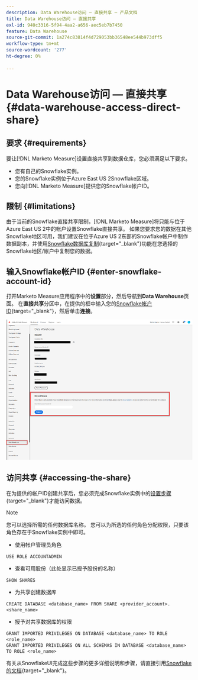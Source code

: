 ```yaml
---
description: Data Warehouse访问 — 直接共享 — 产品文档
title: Data Warehouse访问 — 直接共享
exl-id: 940c3316-5f94-4aa2-a656-aec5eb7b7450
feature: Data Warehouse
source-git-commit: 1a274c83814f4d729053bb36548ee544b973dff5
workflow-type: tm+mt
source-wordcount: '277'
ht-degree: 0%

---
```


# Data Warehouse访问 — 直接共享 {#data-warehouse-access-direct-share}

## 要求 {#requirements}

要让[!DNL Marketo Measure]设置直接共享到数据仓库，您必须满足以下要求。

* 您有自己的Snowflake实例。
* 您的Snowflake实例位于Azure East US 2Snowflake区域。
* 您向[!DNL Marketo Measure]提供您的Snowflake帐户ID。

## 限制 {#limitations}

由于当前的Snowflake直接共享限制，[!DNL Marketo Measure]将只能与位于Azure East US 2中的帐户设置Snowflake直接共享。 如果您要求您的数据在其他Snowflake地区可用，我们建议在位于Azure US 2东部的Snowflake帐户中制作数据副本，并使用[Snowflake数据库复制](https://docs.snowflake.com/en/user-guide/database-replication-intro.html){target="_blank"}功能在您选择的Snowflake地区/帐户中复制您的数据。

## 输入Snowflake帐户ID {#enter-snowflake-account-id}

打开Marketo Measure应用程序中的&#x200B;**设置**&#x200B;部分，然后导航到&#x200B;**Data Warehouse**&#x200B;页面。 在&#x200B;**直接共享**&#x200B;分区中，在提供的框中输入您的[Snowflake帐户ID](https://docs.snowflake.com/en/user-guide/admin-account-identifier.html){target="_blank"}，然后单击&#x200B;**连接**。

![](assets/data-warehouse-access-direct-share-1.png)

## 访问共享 {#accessing-the-share}

在为提供的帐户ID创建共享后，您必须完成Snowflake实例中的[设置步骤](https://docs.snowflake.com/en/user-guide/data-share-consumers.html){target="_blank"}才能访问数据。

>[!NOTE]
>
>您可以选择所需的任何数据库名称。 您可以为所选的任何角色分配权限，只要该角色存在于Snowflake实例中即可。

* 使用帐户管理员角色

```
USE ROLE ACCOUNTADMIN
```

* 查看可用股份（此处显示已授予股份的名称）

```
SHOW SHARES
```

* 为共享创建数据库

```
CREATE DATABASE <database_name> FROM SHARE <provider_account>.<share_name>
```

* 授予对共享数据库的权限

```
GRANT IMPORTED PRIVILEGES ON DATABASE <database_name> TO ROLE <role_name>
GRANT IMPORTED PRIVILEGES ON ALL SCHEMAS IN DATABASE <database_name> TO ROLE <role_name>
```

有关从SnowflakeUI完成这些步骤的更多详细说明和步骤，请直接引用[Snowflake的文档](https://docs.snowflake.com/en/user-guide/data-share-consumers.html){target="_blank"}。
